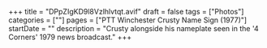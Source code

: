 +++
title = "DPpZIgKD9l8Vzlhlvtqt.avif"
draft = false
tags = ["Photos"]
categories = [""]
pages = ["PTT Winchester Crusty Name Sign (1977)"]
startDate = ""
description = "Crusty alongside his nameplate seen in the '4 Corners' 1979 news broadcast."
+++
